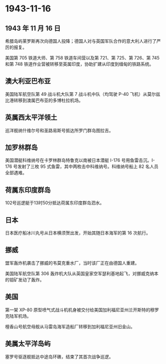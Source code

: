 # 1943-11-16

## 1943 年 11 月 16 日

希腊岛屿莱罗斯再次向德国人投降；德国人对与英国军队合作的意大利人进行了严厉的报复。

美国第 705 铁道大师、第 758 铁道车间营以及第 721、第 725、第 726、第 745
和第 748 铁道作业营被转移至英属印度，协助扩建从印度到缅甸的铁路系统。

## 澳大利亚巴布亚

美国陆军航空队第 49 战斗机大队第 7 战斗机中队（均驾驶 P-40
飞机）从莫尔兹比港转移到澳属巴布亚的多博杜拉机场。

## 英属西太平洋领土

巡洋舰纳什维尔号和圣路易斯号抵达所罗门群岛图拉吉。

## 加罗林群岛

美国潜艇科维纳号在卡罗林群岛特鲁克以南被日本潜艇 I-176
号用鱼雷击沉。I-176 号发射了三枚 95
式鱼雷，其中两枚击中科维纳号。科维纳号船上 82 名人员全部遇难。

## 荷属东印度群岛

102号巡逻艇于13时50分抵达荷属东印度群岛泗水。

## 日本

日本医疗船冰川丸号从日本横须贺出发，开始其随日本海军的第 16 次航行。

## 挪威

盟军轰炸机袭击了挪威的韦莫克重水厂，当时该厂正在由德国人重建。

美国陆军航空队第 306
轰炸机大队从英国皇家空军瑟利基地起飞，对挪威克纳本的钼矿发动了轰炸。

## 美国

第一架 XP-80
原型喷气式战斗机机身被交付给美国加利福尼亚州兰开斯特的穆罗克陆军机场。

檀香山号航空母舰从马雷岛海军造船厂转移到加利福尼亚州旧金山。

## 美属太平洋岛屿

塞罗号驱逐舰抵达中途岛环礁，结束了其首次战争巡逻。

